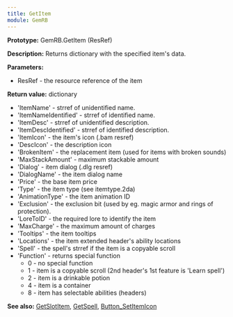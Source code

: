 ```yaml
---
title: GetItem
module: GemRB
---
```


**Prototype:** GemRB.GetItem (ResRef)

**Description:** Returns dictionary with the specified item's data.

**Parameters:**
  * ResRef - the resource reference of the item

**Return value:** dictionary
  * 'ItemName'           - strref of unidentified name.
  * 'ItemNameIdentified' - strref of identified name.
  * 'ItemDesc'           - strref of unidentified description.
  * 'ItemDescIdentified' - strref of identified description.
  * 'ItemIcon'           - the item's icon (.bam resref)
  * 'DescIcon'           - the description icon
  * 'BrokenItem'         - the replacement item (used for items with broken sounds)
  * 'MaxStackAmount'     - maximum stackable amount
  * 'Dialog'             - item dialog (.dlg resref)
  * 'DialogName'         - the item dialog name
  * 'Price'              - the base item price
  * 'Type'               - the item type (see itemtype.2da)
  * 'AnimationType'      - the item animation ID
  * 'Exclusion'          - the exclusion bit (used by eg. magic armor and rings of protection).
  * 'LoreToID'           - the required lore to identify the item
  * 'MaxCharge'          - the maximum amount of charges
  * 'Tooltips'           - the item tooltips
  * 'Locations'          - the item extended header's ability locations
  * 'Spell'              - the spell's strref if the item is a copyable scroll
  * 'Function'           - returns special function
    * 0 - no special function
    * 1 - item is a copyable scroll (2nd header's 1st feature is 'Learn spell')
    * 2 - item is a drinkable potion 
    * 4 - item is a container
    * 8 - item has selectable abilities (headers)

**See also:** [GetSlotItem](GetSlotItem.md), [GetSpell](GetSpell.md), [Button_SetItemIcon](Button_SetItemIcon.md)

